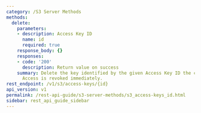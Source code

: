 ```yaml
---
category: /S3 Server Methods
methods:
  delete:
    parameters:
    - description: Access Key ID
      name: id
      required: true
    response_body: {}
    responses:
    - code: '200'
      description: Return value on success
    summary: Delete the key identified by the given Access Key ID the current user.
      Access is revoked immediately.
rest_endpoint: /v1/s3/access-keys/{id}
api_version: v1
permalink: /rest-api-guide/s3-server-methods/s3_access-keys_id.html
sidebar: rest_api_guide_sidebar
---
```

